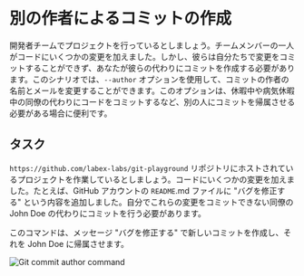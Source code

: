 # 別の作者によるコミットの作成

開発者チームでプロジェクトを行っているとしましょう。チームメンバーの一人がコードにいくつかの変更を加えました。しかし、彼らは自分たちで変更をコミットすることができず、あなたが彼らの代わりにコミットを作成する必要があります。このシナリオでは、`--author` オプションを使用して、コミットの作者の名前とメールを変更することができます。このオプションは、休暇中や病気休暇中の同僚の代わりにコードをコミットするなど、別の人にコミットを帰属させる必要がある場合に便利です。

## タスク

`https://github.com/labex-labs/git-playground` リポジトリにホストされているプロジェクトを作業しているとしましょう。コードにいくつかの変更を加えました。たとえば、GitHub アカウントの `README`.md ファイルに "バグを修正する" という内容を追加しました。自分でこれらの変更をコミットできない同僚の John Doe の代わりにコミットを行う必要があります。

このコマンドは、メッセージ "バグを修正する" で新しいコミットを作成し、それを John Doe に帰属させます。

![Git commit author command](../assets/challenge-commit-set-author-step1-1.png)
